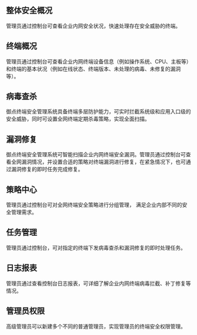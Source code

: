 ## 整体安全概况
管理员通过控制台可查看企业内网安全状况，快速处理存在安全威胁的终端。

## 终端概况
管理员通过控制台可查看企业内网终端设备信息（例如操作系统、CPU、主板等）和终端的基本状况（例如在线状态、终端版本、未处理的病毒、未修复的漏洞等）。

## 病毒查杀
御点终端安全管理系统具备终端多层防护能力，可实时拦截系统级和应用入口级的安全威胁，同时可设置全网终端定期杀毒策略，实现全面扫描。

## 漏洞修复
御点终端安全管理系统可智能扫描企业内网终端安全漏洞。管理员通过控制台可查看全网漏洞情况，并设置合适的策略对终端漏洞进行修复，在紧急情况下，也可通过漏洞修复的即时任务完成修复。

## 策略中心
管理员通过控制台可对全网终端安全策略进行分组管理， 满足企业内部不同的安全管理需求。

## 任务管理
管理员通过控制台，可对指定的终端下发病毒查杀和漏洞修复的即时处理任务。

## 日志报表
管理员通过查看控制台日志报表，可详细了解企业内网终端病毒拦截、补丁修复等情况。

## 管理员权限
高级管理员可以新建多个不同的普通管理员，实现管理员的终端安全权限管理。
